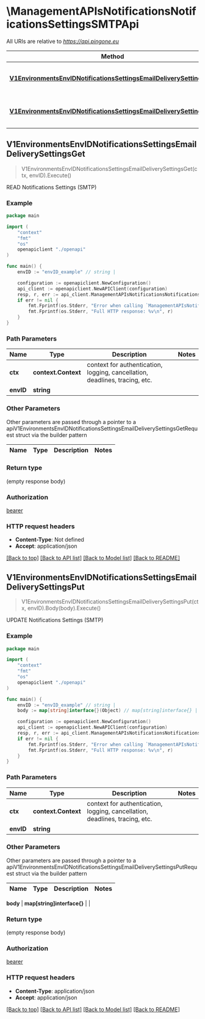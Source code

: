 # \ManagementAPIsNotificationsNotificationsSettingsSMTPApi

All URIs are relative to *https://api.pingone.eu*

Method | HTTP request | Description
------------- | ------------- | -------------
[**V1EnvironmentsEnvIDNotificationsSettingsEmailDeliverySettingsGet**](ManagementAPIsNotificationsNotificationsSettingsSMTPApi.md#V1EnvironmentsEnvIDNotificationsSettingsEmailDeliverySettingsGet) | **Get** /v1/environments/{envID}/notificationsSettings/emailDeliverySettings | READ Notifications Settings (SMTP)
[**V1EnvironmentsEnvIDNotificationsSettingsEmailDeliverySettingsPut**](ManagementAPIsNotificationsNotificationsSettingsSMTPApi.md#V1EnvironmentsEnvIDNotificationsSettingsEmailDeliverySettingsPut) | **Put** /v1/environments/{envID}/notificationsSettings/emailDeliverySettings | UPDATE Notifications Settings (SMTP)



## V1EnvironmentsEnvIDNotificationsSettingsEmailDeliverySettingsGet

> V1EnvironmentsEnvIDNotificationsSettingsEmailDeliverySettingsGet(ctx, envID).Execute()

READ Notifications Settings (SMTP)



### Example

```go
package main

import (
    "context"
    "fmt"
    "os"
    openapiclient "./openapi"
)

func main() {
    envID := "envID_example" // string | 

    configuration := openapiclient.NewConfiguration()
    api_client := openapiclient.NewAPIClient(configuration)
    resp, r, err := api_client.ManagementAPIsNotificationsNotificationsSettingsSMTPApi.V1EnvironmentsEnvIDNotificationsSettingsEmailDeliverySettingsGet(context.Background(), envID).Execute()
    if err != nil {
        fmt.Fprintf(os.Stderr, "Error when calling `ManagementAPIsNotificationsNotificationsSettingsSMTPApi.V1EnvironmentsEnvIDNotificationsSettingsEmailDeliverySettingsGet``: %v\n", err)
        fmt.Fprintf(os.Stderr, "Full HTTP response: %v\n", r)
    }
}
```

### Path Parameters


Name | Type | Description  | Notes
------------- | ------------- | ------------- | -------------
**ctx** | **context.Context** | context for authentication, logging, cancellation, deadlines, tracing, etc.
**envID** | **string** |  | 

### Other Parameters

Other parameters are passed through a pointer to a apiV1EnvironmentsEnvIDNotificationsSettingsEmailDeliverySettingsGetRequest struct via the builder pattern


Name | Type | Description  | Notes
------------- | ------------- | ------------- | -------------


### Return type

 (empty response body)

### Authorization

[bearer](../README.md#bearer)

### HTTP request headers

- **Content-Type**: Not defined
- **Accept**: application/json

[[Back to top]](#) [[Back to API list]](../README.md#documentation-for-api-endpoints)
[[Back to Model list]](../README.md#documentation-for-models)
[[Back to README]](../README.md)


## V1EnvironmentsEnvIDNotificationsSettingsEmailDeliverySettingsPut

> V1EnvironmentsEnvIDNotificationsSettingsEmailDeliverySettingsPut(ctx, envID).Body(body).Execute()

UPDATE Notifications Settings (SMTP)



### Example

```go
package main

import (
    "context"
    "fmt"
    "os"
    openapiclient "./openapi"
)

func main() {
    envID := "envID_example" // string | 
    body := map[string]interface{}(Object) // map[string]interface{} |  (optional)

    configuration := openapiclient.NewConfiguration()
    api_client := openapiclient.NewAPIClient(configuration)
    resp, r, err := api_client.ManagementAPIsNotificationsNotificationsSettingsSMTPApi.V1EnvironmentsEnvIDNotificationsSettingsEmailDeliverySettingsPut(context.Background(), envID).Body(body).Execute()
    if err != nil {
        fmt.Fprintf(os.Stderr, "Error when calling `ManagementAPIsNotificationsNotificationsSettingsSMTPApi.V1EnvironmentsEnvIDNotificationsSettingsEmailDeliverySettingsPut``: %v\n", err)
        fmt.Fprintf(os.Stderr, "Full HTTP response: %v\n", r)
    }
}
```

### Path Parameters


Name | Type | Description  | Notes
------------- | ------------- | ------------- | -------------
**ctx** | **context.Context** | context for authentication, logging, cancellation, deadlines, tracing, etc.
**envID** | **string** |  | 

### Other Parameters

Other parameters are passed through a pointer to a apiV1EnvironmentsEnvIDNotificationsSettingsEmailDeliverySettingsPutRequest struct via the builder pattern


Name | Type | Description  | Notes
------------- | ------------- | ------------- | -------------

 **body** | **map[string]interface{}** |  | 

### Return type

 (empty response body)

### Authorization

[bearer](../README.md#bearer)

### HTTP request headers

- **Content-Type**: application/json
- **Accept**: application/json

[[Back to top]](#) [[Back to API list]](../README.md#documentation-for-api-endpoints)
[[Back to Model list]](../README.md#documentation-for-models)
[[Back to README]](../README.md)

